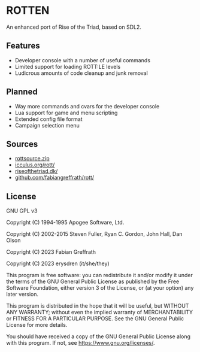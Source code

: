 
# ROTTEN

An enhanced port of Rise of the Triad, based on SDL2.

## Features

- Developer console with a number of useful commands
- Limited support for loading ROTT:LE levels
- Ludicrous amounts of code cleanup and junk removal

## Planned

- Way more commands and cvars for the developer console
- Lua support for game and menu scripting
- Extended config file format
- Campaign selection menu

## Sources

- [rottsource.zip](./misc/rottsource.zip)
- [icculus.org/rott/](https://icculus.org/rott/)
- [riseofthetriad.dk/](https://www.riseofthetriad.dk/)
- [github.com/fabiangreffrath/rott/](https://github.com/fabiangreffrath/rott/)

## License

GNU GPL v3

Copyright (C) 1994-1995 Apogee Software, Ltd.

Copyright (C) 2002-2015 Steven Fuller, Ryan C. Gordon, John Hall, Dan Olson

Copyright (C) 2023 Fabian Greffrath

Copyright (C) 2023 erysdren (it/she/they)

This program is free software: you can redistribute it and/or modify
it under the terms of the GNU General Public License as published by
the Free Software Foundation, either version 3 of the License, or
(at your option) any later version.

This program is distributed in the hope that it will be useful,
but WITHOUT ANY WARRANTY; without even the implied warranty of
MERCHANTABILITY or FITNESS FOR A PARTICULAR PURPOSE.  See the
GNU General Public License for more details.

You should have received a copy of the GNU General Public License
along with this program.  If not, see <https://www.gnu.org/licenses/>.

